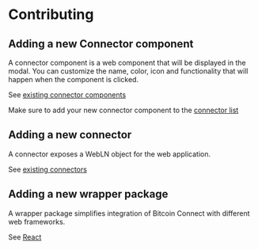 # Contributing

## Adding a new Connector component

A connector component is a web component that will be displayed in the modal. You can customize the name, color, icon and functionality that will happen when the component is clicked.

See [existing connector components](src/components/connectors/index.ts)

Make sure to add your new connector component to the [connector list](src/components/bc-connector-list.ts)

## Adding a new connector

A connector exposes a WebLN object for the web application.

See [existing connectors](src/connectors/index.ts)

## Adding a new wrapper package

A wrapper package simplifies integration of Bitcoin Connect with different web frameworks.

See [React](/react)
